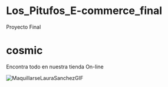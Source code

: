 # Los_Pitufos_E-commerce_final
Proyecto Final

<h1> cosmic</h1>

Encontra todo en nuestra tienda On-line 


![MaquillarseLauraSanchezGIF](https://github.com/CodeSystem2022/Los_Pitufos_E-commerce_final/assets/92487756/84ca8ab7-a724-4b51-9c68-bf5229d1d0df)
